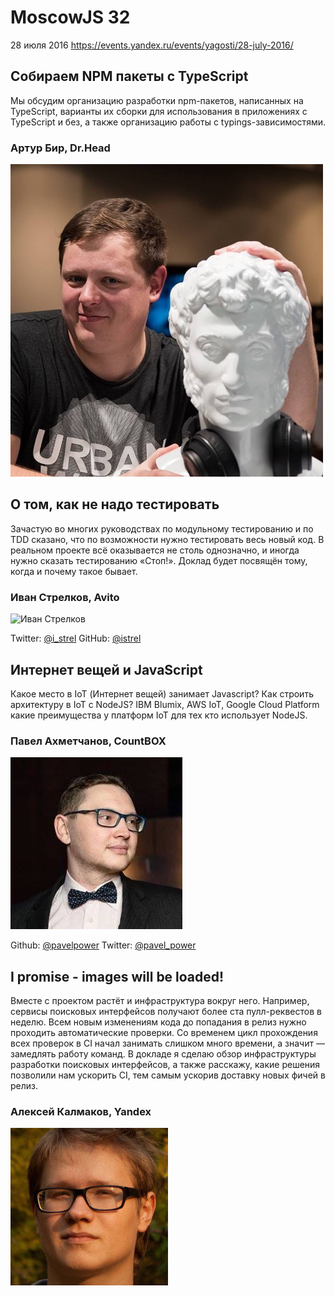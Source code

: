 # MoscowJS 32
28 июля 2016
https://events.yandex.ru/events/yagosti/28-july-2016/

## Собираем NPM пакеты с TypeScript

Мы обсудим организацию разработки npm-пакетов, написанных на TypeScript, варианты их сборки для использования в приложениях с TypeScript и без, а также организацию работы с typings-зависимостями.

### Артур Бир, Dr.Head

![Артур Бир](/images/speakers/barthur.jpg)

## О том, как не надо тестировать

Зачастую во многих руководствах по модульному тестированию и по TDD сказано, что по возможности нужно тестировать весь новый код. В реальном проекте всё оказывается не столь однозначно, и иногда нужно сказать тестированию «Стоп!». Доклад будет посвящён тому, когда и почему такое бывает.

###  Иван Стрелков, Avito

![Иван Стрелков](/images/speakers/iv-strelkov.jpeg)

Twitter: [@i_strel](https://twitter.com/i_strel)
GitHub: [@istrel](https://github.com/istrel)

## Интернет вещей и JavaScript

Какое место в IoT (Интернет вещей) занимает Javascript? Как строить архитектуру в IoT с NodeJS? IBM Blumix, AWS IoT, Google Cloud Platform какие преимущества у платформ IoT для тех кто использует NodeJS.

### Павел Ахметчанов, CountBOX

![Павел Ахметчанов](/images/speakers/pavelpower.jpg)

Github: [@pavelpower](https://github.com/pavelpower)
Twitter: [@pavel_power](https://twitter.com/pavel_power)

## I promise - images will be loaded!

Вместе с проектом растёт и инфраструктура вокруг него. Например, сервисы поисковых интерфейсов получают более ста пулл-реквестов в неделю. Всем новым изменениям кода до попадания в релиз нужно проходить автоматические проверки. Со временем цикл прохождения всех проверок в CI начал занимать слишком много времени, а значит — замедлять работу команд. В докладе я сделаю обзор инфраструктуры разработки поисковых интерфейсов, а также расскажу, какие решения позволили нам ускорить CI, тем самым ускорив доставку новых фичей в релиз.
 
### Алексей Калмаков, Yandex

![Алексей Калмаков](/images/speakers/anton_kalmakov.jpg)
